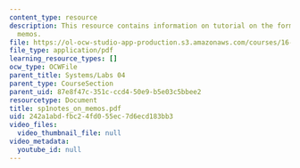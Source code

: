 ```yaml
---
content_type: resource
description: This resource contains information on tutorial on the format for writing
  memos.
file: https://ol-ocw-studio-app-production.s3.amazonaws.com/courses/16-01-unified-engineering-i-ii-iii-iv-fall-2005-spring-2006/242a1abdfbc24fd055ec7d6ecd183bb3_sp1notes_on_memos.pdf
file_type: application/pdf
learning_resource_types: []
ocw_type: OCWFile
parent_title: Systems/Labs 04
parent_type: CourseSection
parent_uid: 87e8f47c-351c-ccd4-50e9-b5e03c5bbee2
resourcetype: Document
title: sp1notes_on_memos.pdf
uid: 242a1abd-fbc2-4fd0-55ec-7d6ecd183bb3
video_files:
  video_thumbnail_file: null
video_metadata:
  youtube_id: null
---
```

